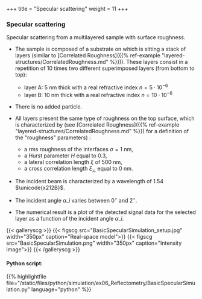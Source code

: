 +++
title = "Specular scattering"
weight = 11
+++

### Specular scattering

Specular scattering from a multilayered sample with surface roughness.

* The sample is composed of a substrate on which is sitting a stack of layers (similar to [Correlated Roughness]({{% ref-example "layered-structures/CorrelatedRoughness.md" %}})). These layers consist in a repetition of $10$ times two different superimposed layers (from bottom to top):

    * layer A: $5$ nm thick with a real refractive index $n = 5\cdot10^{-6}$
    * layer B: $10$ nm thick with a real refractive index $n = 10\cdot10^{-6}$
* There is no added particle.
* All layers present the same type of roughness on the top surface, which is characterized by (see [Correlated Roughness]({{% ref-example "layered-structures/CorrelatedRoughness.md" %}}) for a definition of the "roughness" parameters) :
    * a rms roughness of the interfaces $\sigma=1$ nm,
    * a Hurst parameter $H$ equal to $0.3$,
    * a lateral correlation length $\xi$ of $500$ nm,
    * a cross correlation length $\xi_{\perp}$ equal to $0$ nm.
* The incident beam is characterized by a wavelength of $1.54$ $\unicode{x212B}$.
* The incident angle $\alpha\_i$ varies between $0^{\circ}$ and $2^{\circ}$.
* The numerical result is a plot of the detected signal data for the selected layer as a function of the incident angle $\alpha\_i$.

{{< galleryscg >}}
{{< figscg src="BasicSpecularSimulation_setup.jpg" width="350px" caption="Real-space model">}}
{{< figscg src="BasicSpecularSimulation.png" width="350px" caption="Intensity image">}}
{{< /galleryscg >}}

#### Python script:
{{% highlightfile file="/static/files/python/simulation/ex06_Reflectometry/BasicSpecularSimulation.py" language="python" %}}


